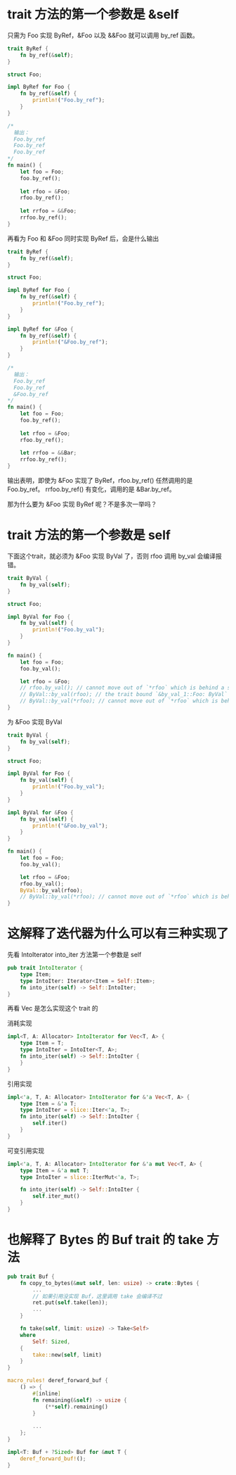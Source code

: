 # trait 方法的第一个参数是 &self

只需为 Foo 实现 ByRef，&Foo 以及 &&Foo 就可以调用 by_ref 函数。

```rust
trait ByRef {
    fn by_ref(&self);
}

struct Foo;

impl ByRef for Foo {
    fn by_ref(&self) {
        println!("Foo.by_ref");
    }
}

/*
  输出：
  Foo.by_ref
  Foo.by_ref
  Foo.by_ref
*/
fn main() {
    let foo = Foo;
    foo.by_ref();
    
    let rfoo = &Foo;
    rfoo.by_ref();
    
    let rrfoo = &&Foo;
    rrfoo.by_ref();
}
```

再看为 Foo 和 &Foo 同时实现 ByRef 后，会是什么输出

```rust
trait ByRef {
    fn by_ref(&self);
}

struct Foo;

impl ByRef for Foo {
    fn by_ref(&self) {
        println!("Foo.by_ref");
    }
}

impl ByRef for &Foo {
    fn by_ref(&self) {
        println!("&Foo.by_ref");
    }
}

/*
  输出：
  Foo.by_ref
  Foo.by_ref
  &Foo.by_ref
*/
fn main() {
    let foo = Foo;
    foo.by_ref();
    
    let rfoo = &Foo;
    rfoo.by_ref();
    
    let rrfoo = &&Bar;
    rrfoo.by_ref();
}
```

输出表明，即使为 &Foo 实现了 ByRef，rfoo.by_ref() 任然调用的是 Foo.by_ref。
rrfoo.by_ref() 有变化，调用的是 &Bar.by_ref。

那为什么要为 &Foo 实现 ByRef 呢？不是多次一举吗？

# trait 方法的第一个参数是 self

下面这个trait，就必须为 &Foo 实现 ByVal 了，否则 rfoo 调用 by_val 会编译报错。

```rust
trait ByVal {
    fn by_val(self);
}

struct Foo;

impl ByVal for Foo {
    fn by_val(self) {
        println!("Foo.by_val");
    }
}

fn main() {
    let foo = Foo;
    foo.by_val();

    let rfoo = &Foo;
    // rfoo.by_val(); // cannot move out of `*rfoo` which is behind a shared reference
    // ByVal::by_val(rfoo); // the trait bound `&by_val_1::Foo: ByVal` is not satisfied
    // ByVal::by_val(*rfoo); // cannot move out of `*rfoo` which is behind a shared reference
}
```

为 &Foo 实现 ByVal

```rust
trait ByVal {
    fn by_val(self);
}

struct Foo;

impl ByVal for Foo {
    fn by_val(self) {
        println!("Foo.by_val");
    }
}

impl ByVal for &Foo {
    fn by_val(self) {
        println!("&Foo.by_val");
    }
}

fn main() {
    let foo = Foo;
    foo.by_val();

    let rfoo = &Foo;
    rfoo.by_val();
    ByVal::by_val(rfoo);
    // ByVal::by_val(*rfoo); // cannot move out of `*rfoo` which is behind a shared reference
}
```

# 这解释了迭代器为什么可以有三种实现了

先看 IntoIterator into_iter 方法第一个参数是 self

```rust
pub trait IntoIterator {
    type Item;
    type IntoIter: Iterator<Item = Self::Item>;
    fn into_iter(self) -> Self::IntoIter;
}
```

再看 Vec 是怎么实现这个 trait 的

消耗实现

```rust
impl<T, A: Allocator> IntoIterator for Vec<T, A> {
    type Item = T;
    type IntoIter = IntoIter<T, A>;
    fn into_iter(self) -> Self::IntoIter {
    }
}
```

引用实现

```rust
impl<'a, T, A: Allocator> IntoIterator for &'a Vec<T, A> {
    type Item = &'a T;
    type IntoIter = slice::Iter<'a, T>;
    fn into_iter(self) -> Self::IntoIter {
        self.iter()
    }
}
```

可变引用实现

```rust
impl<'a, T, A: Allocator> IntoIterator for &'a mut Vec<T, A> {
    type Item = &'a mut T;
    type IntoIter = slice::IterMut<'a, T>;

    fn into_iter(self) -> Self::IntoIter {
        self.iter_mut()
    }
}
```

# 也解释了 Bytes 的 Buf trait 的 take 方法

```rust
pub trait Buf {
    fn copy_to_bytes(&mut self, len: usize) -> crate::Bytes {
        ...
        // 如果引用没实现 Buf，这里调用 take 会编译不过
        ret.put(self.take(len));
        ...
    }

    fn take(self, limit: usize) -> Take<Self>
    where
        Self: Sized,
    {
        take::new(self, limit)
    }
}

macro_rules! deref_forward_buf {
    () => {
        #[inline]
        fn remaining(&self) -> usize {
            (**self).remaining()
        }
        
        ...
    };
}

impl<T: Buf + ?Sized> Buf for &mut T {
    deref_forward_buf!();
}
```

